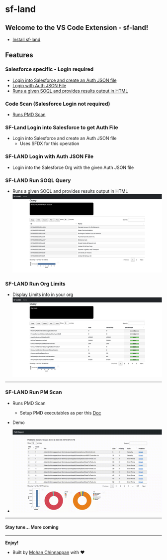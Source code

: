 # sf-land 

## Welcome to the VS Code Extension - sf-land!

- [Install sf-land ](https://marketplace.visualstudio.com/items?itemName=mohanChinnappan.sf-land)

## Features
### Salesforce specific - Login required
-  [Login into Salesforce and create an Auth JSON file](#login1)
-  [Login with Auth JSON File](#login2)
-  [Runs a given SOQL and provides results output in HTML](#sfquery)

### Code Scan (Salesforce Login not required)
-  [Runs PMD Scan](#pmdscan)


<a name='login1'></a>
### SF-Land Login into Salesforce to get Auth File
- Login into Salesforce and create an Auth JSON file
    - Uses SFDX for this operation

<a name='login1'></a>
### SF-LAND Login with Auth JSON File
- Login into the Salesforce Org with the given Auth JSON file

<a name='sfquery'></a>
### SF-LAND Run SOQL Query
- Runs a given SOQL and provides results output in HTML
![query results](img/sf-land-query-results-1.png)


<a name='sflimits'></a>
### SF-LAND Run Org Limits
-  Display Limits info in your org
![limits results](img/sf-land-org-limits-1.png)

---
<a name='pmdscan'></a>
### SF-LAND Run PM Scan
- Runs PMD Scan
    - Setup PMD executables as per this [Doc](https://github.com/mohan-chinnappan-n/cli-dx/blob/master/mdapi/pmd-codescan.md)

- Demo
- ![PMD Report Demo](https://raw.githubusercontent.com/mohan-chinnappan-n/kural-docs/master/img/new_pmd-report-1.gif)

---
#### Stay tune... More coming
---

**Enjoy!**
- Built by [Mohan Chinnappan](https://www.linkedin.com/in/mohan-chinnappan-232ab632/) with ♥

